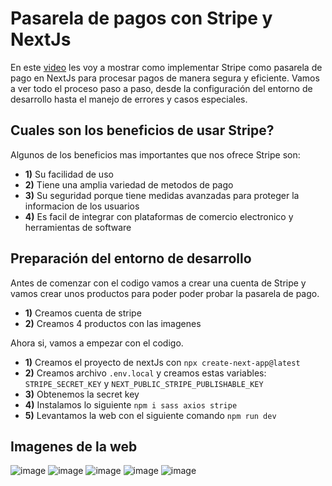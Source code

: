 # Pasarela de pagos con Stripe y NextJs

En este [video](https://www.youtube.com/watch?v=fNb7tk2ZIpk&t=14s&ab_channel=Mauro) les voy a mostrar como implementar Stripe como pasarela de pago en NextJs para procesar pagos de manera segura y eficiente.
Vamos a ver todo el proceso paso a paso, desde la configuración del entorno de desarrollo hasta el manejo de errores y casos especiales.

## Cuales son los beneficios de usar Stripe?

Algunos de los beneficios mas importantes que nos ofrece Stripe son:
- **1)** Su facilidad de uso
- **2)** Tiene una amplia variedad de metodos de pago
- **3)** Su seguridad porque tiene medidas avanzadas para proteger la informacion de los usuarios
- **4)** Es facil de integrar con plataformas de comercio electronico y herramientas de software

## Preparación del entorno de desarrollo
Antes de comenzar con el codigo vamos a crear una cuenta de Stripe y vamos crear unos productos para poder poder probar la pasarela de pago.

- **1)** Creamos cuenta de stripe
- **2)** Creamos 4 productos con las imagenes

Ahora si, vamos a empezar con el codigo.

- **1)** Creamos el proyecto de nextJs con ``npx create-next-app@latest``
- **2)** Creamos archivo ``.env.local`` y creamos estas variables: ``STRIPE_SECRET_KEY`` y  ``NEXT_PUBLIC_STRIPE_PUBLISHABLE_KEY``
- **3)** Obtenemos la secret key
- **4)** Instalamos lo siguiente ``npm i sass axios stripe``
- **5)** Levantamos la web con el siguiente comando ``npm run dev``

## Imagenes de la web
![image](https://user-images.githubusercontent.com/81174890/233722703-fe3c9fcc-552b-4f45-96b4-8aa24b0b5f85.png)
![image](https://user-images.githubusercontent.com/81174890/233722751-dc5cdabd-d183-41b3-98b9-313b45b42c96.png)
![image](https://user-images.githubusercontent.com/81174890/233722797-d1370c9f-0f76-41b6-a5ea-9911bf9d1b0d.png)
![image](https://user-images.githubusercontent.com/81174890/233722855-9334c2a9-6544-47db-a00b-8e592c6245d7.png)
![image](https://user-images.githubusercontent.com/81174890/233722890-8cbcd20c-ab51-45e9-a198-f9c7d67485ad.png)



